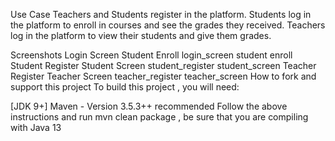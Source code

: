 Use Case
Teachers and Students register in the platform. Students log in the platform to enroll in courses and see the grades they received. Teachers log in the platform to view their students and give them grades.

Screenshots
Login Screen	Student Enroll
login_screen	student enroll
Student Register	Student Screen
student_register	student_screen
Teacher Register	Teacher Screen
teacher_register	teacher_screen
How to fork and support this project
To build this project , you will need:

[JDK 9+]
Maven - Version 3.5.3++ recommended
Follow the above instructions and run mvn clean package , be sure that you are compiling with Java 13
